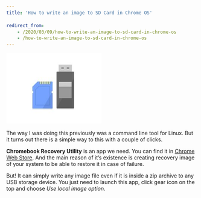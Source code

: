 ```yaml
---
title: 'How to write an image to SD Card in Chrome OS'

redirect_from:
    - /2020/03/09/how-to-write-an-image-to-sd-card-in-chrome-os
    - /how-to-write-an-image-to-sd-card-in-chrome-os
---
```


![image](/img/how-to-write-an-image-to-sd-card-in-chrome-os/unnamed-e1583760740384.jpg)

The way I was doing this previously was a command line tool for Linux. But it turns out there is a simple way to this with a couple of clicks.

**Chromebook Recovery Utility** is an app we need. You can find it in [Chrome Web Store](https://chrome.google.com/webstore/detail/chromebook-recovery-utili/jndclpdbaamdhonoechobihbbiimdgai). And the main reason of it’s existence is creating recovery image of your system to be able to restore it in case of failure.

But! It can simply write any image file even if it is inside a zip archive to any USB storage device. You just need to launch this app, click gear icon on the top and choose _Use local image option_.
